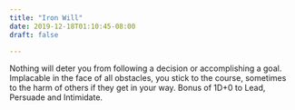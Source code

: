 ```yaml
---
title: "Iron Will"
date: 2019-12-18T01:10:45-08:00
draft: false

---
```


Nothing will deter you from following a decision or accomplishing a goal. Implacable in the face of all obstacles, you stick to the course, sometimes to the harm of others if they get in your way. Bonus of 1D+0 to Lead, Persuade and Intimidate.
